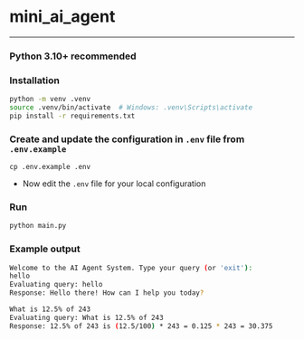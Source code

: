 # mini_ai_agent
---

### Python 3.10+ recommended
### Installation
```bash
python -m venv .venv
source .venv/bin/activate  # Windows: .venv\Scripts\activate
pip install -r requirements.txt
```
### Create and update the configuration in `.env` file from `.env.example`
   ```shell
   cp .env.example .env
   ```
- Now edit the `.env` file for your local configuration
### Run
```bash
python main.py
```
### Example output
```bash
Welcome to the AI Agent System. Type your query (or 'exit'):
hello
Evaluating query: hello
Response: Hello there! How can I help you today?

What is 12.5% of 243
Evaluating query: What is 12.5% of 243
Response: 12.5% of 243 is (12.5/100) * 243 = 0.125 * 243 = 30.375

```
